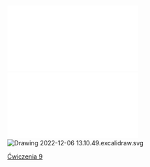 ![ALGA-Wyklad_07](/Notatki/Semestr%201/Algebra%20liniowa%20z%20geometri%C4%85%20analityczn%C4%85/Wyk%C5%82ady/Wyk%C5%82ad%206/ALGA-Wyklad_07.pdf)
![Wyklad_7a](/Notatki/Semestr%201/Algebra%20liniowa%20z%20geometri%C4%85%20analityczn%C4%85/Wyk%C5%82ady/Wyk%C5%82ad%206/Wyklad_7a.pdf)
![Drawing 2022-12-06 13.10.49.excalidraw.svg](/Notatki/Semestr%201/Algebra%20liniowa%20z%20geometri%C4%85%20analityczn%C4%85/Wyk%C5%82ady/Wyk%C5%82ad%206/Drawing%202022-12-06%2013.10.49.excalidraw.svg)

[Ćwiczenia 9](/Notatki/Semestr%201/Algebra%20liniowa%20z%20geometri%C4%85%20analityczn%C4%85/%C4%86wiczenia/%C4%86wiczenia%209/%C4%86wiczenia%209.md)
